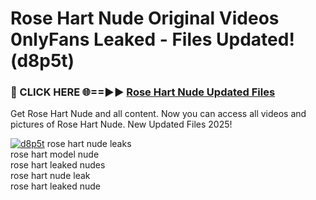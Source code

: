 # Rose Hart Nude Original Videos 0nlyFans Leaked - Files Updated! (d8p5t)

<h3>🔴 CLICK HERE 🌐==►► <a href="https://tinyurl.com/4mcuefdz" rel="nofollow">Rose Hart Nude Updated Files</a></h3>

Get Rose Hart Nude and all content. Now you can access all videos and pictures of Rose Hart Nude. New Updated Files 2025!

[![d8p5t](https://i.imgur.com/StAQSOY.gif)](https://tinyurl.com/4mcuefdz)
rose hart nude leaks<br>
rose hart model nude<br>
rose hart leaked nudes<br>
rose hart nude leak<br>
rose hart leaked nude